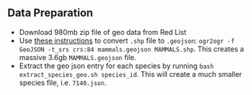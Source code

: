 ## Data Preparation

- Download 980mb zip file of geo data from Red List
- Use [these instructions](https://ben.balter.com/2013/06/26/how-to-convert-shapefiles-to-geojson-for-use-on-github/) to convert `.shp` file to `.geojson`: `ogr2ogr -f GeoJSON -t_srs crs:84 mammals.geojson MAMMALS.shp`. This creates a massive 3.6gb `MAMMALS.geojson` file.
- Extract the geo json entry for each species by running `bash extract_species_geo.sh species_id`. This will create a much smaller species file, i.e. `7140.json`.
